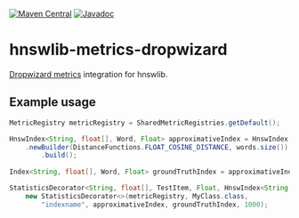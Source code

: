 [![Maven Central](https://maven-badges.herokuapp.com/maven-central/com.github.jelmerk/hnswlib-metrics-dropwizard/badge.svg)](https://maven-badges.herokuapp.com/maven-central/com.github.jelmerk/hnswlib-metrics-dropwizard) [![Javadoc](http://javadoc-badge.appspot.com/com.github.jelmerk/hnswlib-metrics-dropwizard.svg?label=javadoc)](http://javadoc-badge.appspot.com/com.github.jelmerk/hnswlib-metrics-dropwizard)

hnswlib-metrics-dropwizard
==========================

[Dropwizard metrics](https://metrics.dropwizard.io) integration for hnswlib.

 
Example usage
-------------


```java
MetricRegistry metricRegistry = SharedMetricRegistries.getDefault();

HnswIndex<String, float[], Word, Float> approximativeIndex = HnswIndex
    .newBuilder(DistanceFunctions.FLOAT_COSINE_DISTANCE, words.size())
        .build();
        
Index<String, float[], Word, Float> groundTruthIndex = approximativeIndex.asExactIndex();

StatisticsDecorator<String, float[], TestItem, Float, HnswIndex<String, float[], Word, Float>, Index<String, float[], Word, Float>> decorator = 
    new StatisticsDecorator<>(metricRegistry, MyClass.class,
        "indexname", approximativeIndex, groundTruthIndex, 1000);
```